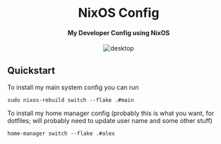 <div align="center">

# NixOS Config

#### My Developer Config using NixOS

![desktop](./.resources/desktop.png)

</div>

## Quickstart

To install my main system config you can run

```console
sudo nixos-rebuild switch --flake .#main
```

To install my home manager config (probably this is what you want, for
dotfiles; will probably need to update user name and some other stuff)

```console
home-manager switch --flake .#alex
```
